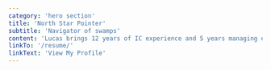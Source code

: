 ```yaml
---
category: 'hero section'
title: 'North Star Pointer'
subtitle: 'Navigator of swamps'
content: 'Lucas brings 12 years of IC experience and 5 years managing engineering teams. He takes pride in balancing the needs of a business while maintaining a strong focus on engineering craftsmanship. He is taking some time off right now, focused on reading, writing, coding, and playing the occasional video game.'
linkTo: '/resume/'
linkText: 'View My Profile'
---
```

